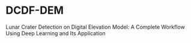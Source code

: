 # DCDF-DEM
Lunar Crater Detection on Digital Elevation Model: A Complete Workflow Using Deep Learning and Its Application
